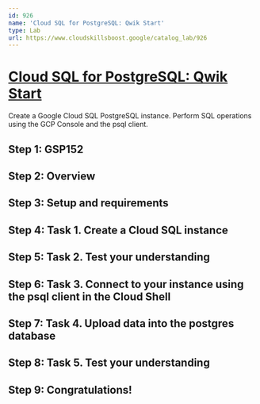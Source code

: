 ```yaml
---
id: 926
name: 'Cloud SQL for PostgreSQL: Qwik Start'
type: Lab
url: https://www.cloudskillsboost.google/catalog_lab/926
---
```


# [Cloud SQL for PostgreSQL: Qwik Start](https://www.cloudskillsboost.google/catalog_lab/926)

Create a Google Cloud SQL PostgreSQL instance. Perform SQL operations using the GCP Console and the psql client.

## Step 1: GSP152

## Step 2: Overview

## Step 3: Setup and requirements

## Step 4: Task 1. Create a Cloud SQL instance

## Step 5: Task 2. Test your understanding

## Step 6: Task 3. Connect to your instance using the psql client in the Cloud Shell

## Step 7: Task 4. Upload data into the postgres database

## Step 8: Task 5. Test your understanding

## Step 9: Congratulations!
